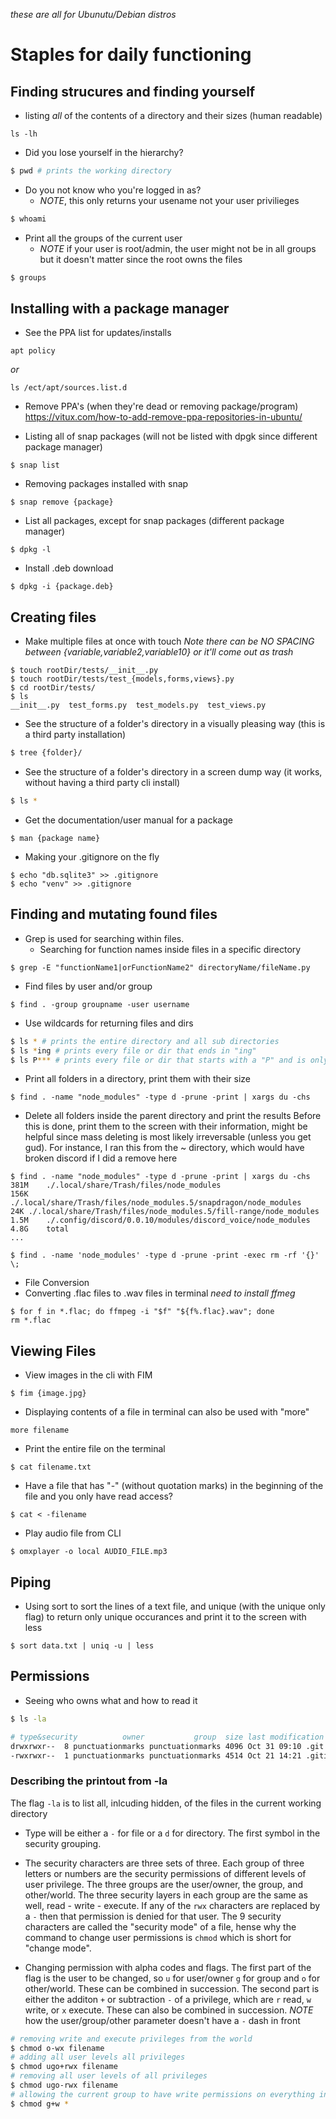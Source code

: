 _these are all for Ubunutu/Debian distros_

# Staples for daily functioning

## Finding strucures and finding yourself

- listing _all_ of the contents of a directory and their sizes (human readable)

```
ls -lh
```

- Did you lose yourself in the hierarchy?

```bash
$ pwd # prints the working directory
```

- Do you not know who you're logged in as?
  - _NOTE_, this only returns your usename not your user privilieges

```bash
$ whoami
```

- Print all the groups of the current user
    - _NOTE_ if your user is root/admin, the user might not be in all groups but it doesn't matter since the root owns the files
```bash
$ groups
```

## Installing with a package manager

- See the PPA list for updates/installs

```
apt policy
```

_or_

```
ls /ect/apt/sources.list.d
```

- Remove PPA's (when they're dead or removing package/program)
  https://vitux.com/how-to-add-remove-ppa-repositories-in-ubuntu/

- Listing all of snap packages (will not be listed with dpgk since different package manager)

```
$ snap list
```

- Removing packages installed with snap

```
$ snap remove {package}
```

- List all packages, except for snap packages (different package manager)

```
$ dpkg -l

```

- Install .deb download

```
$ dpkg -i {package.deb}
```

## Creating files

- Make multiple files at once with touch
  _Note there can be NO SPACING between {variable,variable2,variable10} or it'll come out as trash_

```
$ touch rootDir/tests/__init__.py
$ touch rootDir/tests/test_{models,forms,views}.py
$ cd rootDir/tests/
$ ls
__init__.py  test_forms.py  test_models.py  test_views.py

```

- See the structure of a folder's directory in a visually pleasing way (this is a third party installation)

```bash
$ tree {folder}/
```

- See the structure of a folder's directory in a screen dump way (it works, without having a third party cli install)

```bash
$ ls *
```

- Get the documentation/user manual for a package

```
$ man {package name}
```

- Making your .gitignore on the fly

```
$ echo "db.sqlite3" >> .gitignore
$ echo "venv" >> .gitignore

```

## Finding and mutating found files

- Grep is used for searching within files.
  - Searching for function names inside files in a specific directory

```
$ grep -E "functionName1|orFunctionName2" directoryName/fileName.py
```

- Find files by user and/or group 

```
$ find . -group groupname -user username
```


- Use wildcards for returning files and dirs
```bash
$ ls * # prints the entire directory and all sub directories
$ ls *ing # prints every file or dir that ends in "ing"
$ ls P*** # prints every file or dir that starts with a "P" and is only 4 characters long
```


- Print all folders in a directory, print them with their size

```
$ find . -name "node_modules" -type d -prune -print | xargs du -chs
```

- Delete all folders inside the parent directory and print the results
  Before this is done, print them to the screen with their information, might be helpful since mass deleting is most likely irreversable (unless you get gud).
  For instance, I ran this from the ~ directory, which would have broken discord if I did a remove here

```
$ find . -name "node_modules" -type d -prune -print | xargs du -chs
381M	./.local/share/Trash/files/node_modules
156K	./.local/share/Trash/files/node_modules.5/snapdragon/node_modules
24K	./.local/share/Trash/files/node_modules.5/fill-range/node_modules
1.5M	./.config/discord/0.0.10/modules/discord_voice/node_modules
4.8G	total
...

```

```
$ find . -name 'node_modules' -type d -prune -print -exec rm -rf '{}' \;

```

- File Conversion
- Converting .flac files to .wav files in terminal
  _need to install ffmeg_

```
$ for f in *.flac; do ffmpeg -i "$f" "${f%.flac}.wav"; done
rm *.flac
```

## Viewing Files

- View images in the cli with FIM

```
$ fim {image.jpg}

```

- Displaying contents of a file in terminal can also be used with "more"

```
more filename
```

- Print the entire file on the terminal

```
$ cat filename.txt
```

- Have a file that has "-" (without quotation marks) in the beginning of the file and you only have read access?

```
$ cat < -filename
```

- Play audio file from CLI

```
$ omxplayer -o local AUDIO_FILE.mp3
```

## Piping

- Using sort to sort the lines of a text file, and unique (with the unique only flag) to return only unique occurances and print it to the screen with less

```
$ sort data.txt | uniq -u | less
```

## Permissions

- Seeing who owns what and how to read it

```bash
$ ls -la

# type&security          owner           group  size last modification
drwxrwxr--  8 punctuationmarks punctuationmarks 4096 Oct 31 09:10 .git
-rwxrwxr--  1 punctuationmarks punctuationmarks 4514 Oct 21 14:21 .gitignore

```

### Describing the printout from -la

The flag `-la` is to list all, inlcuding hidden, of the files in the current working directory

- Type will be either a `-` for file or a `d` for directory. The first symbol in the security grouping.
- The security characters are three sets of three. Each group of three letters or numbers are the security permissions of different levels of user privilege. The three groups are the user/owner, the group, and other/world. The three security layers in each group are the same as well, read - write - execute. If any of the `rwx` characters are replaced by a `-` then that permission is denied for that user. The 9 security characters are called the "security mode" of a file, hense why the command to change user permissions is `chmod` which is short for "change mode".

- Changing permission with alpha codes and flags. The first part of the flag is the user to be changed, so `u` for user/owner `g` for group and `o` for other/world. These can be combined in succession. The second part is either the additon `+` or subtraction `-` of a privilege, which are `r` read, `w` write, or `x` execute. These can also be combined in succession. _NOTE_ how the user/group/other parameter doesn't have a `-` dash in front

```bash
# removing write and execute privileges from the world
$ chmod o-wx filename
# adding all user levels all privileges
$ chmod ugo+rwx filename
# removing all user levels of all privileges
$ chmod ugo-rwx filename
# allowing the current group to have write permissions on everything in the current directory
$ chmod g+w *

```
